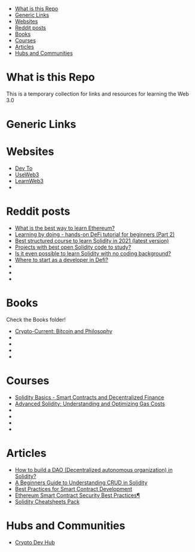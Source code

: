 * [What is this Repo](#what-is-this-repo)
* [Generic Links](#generic-links)
* [Websites](#websites)
* [Reddit posts](#reddit-posts)
* [Books](#books)
* [Courses](#courses)
* [Articles](#articles)
* [Hubs and Communities](#hubs-and-communities)

# What is this Repo

This is a temporary collection for links and resources for learning the Web 3.0 

# Generic Links
# Websites
- [Dev To](https://dev.to/)
- [UseWeb3](https://www.useweb3.xyz/)
- [LearnWeb3](https://www.learnweb3.io/)
- []()

# Reddit posts 
-  [What is the best way to learn Ethereum?
](https://www.reddit.com/r/ethereum/comments/pslc3b/what_is_the_best_way_to_learn_ethereum/)
- [Learning by doing - hands-on DeFi tutorial for beginners (Part 2)
](https://www.reddit.com/r/ethereum/comments/rodn0x/learning_by_doing_handson_defi_tutorial_for/)
- [Best structured course to learn Solidity in 2021 (latest version)
](https://www.reddit.com/r/ethdev/comments/owvhr1/best_structured_course_to_learn_solidity_in_2021/)
- [Projects with best open Solidity code to study?
](https://www.reddit.com/r/defi/comments/p14wet/projects_with_best_open_solidity_code_to_study/)
- [Is it even possible to learn Solidity with no coding background?
](https://www.reddit.com/r/ethdev/comments/thpxzo/is_it_even_possible_to_learn_solidity_with_no/)
- [Where to start as a developer in Defi?
](https://www.reddit.com/r/defi/comments/talcei/where_to_start_as_a_developer_in_defi/)
- []()
- []()
- []()


# Books

Check the Books folder!

- [Crypto-Current: Bitcoin and Philosophy
](https://etscrivner.github.io/cryptocurrent/)
- []()
- []()
- []()
- []()

# Courses 
- [Solidity Basics - Smart Contracts and Decentralized Finance](https://www.youtube.com/watch?v=3wb-tnMcTFU&list=PLoVRRjQbqYFyV6DQtoNlCbnp3QrvSITPi&ab_channel=CenterforInnovativeFinance)
- [Advanced Solidity: Understanding and Optimizing Gas Costs](https://www.udemy.com/course/advanced-solidity-understanding-and-optimizing-gas-costs/?couponCode=4049566DE95C58953640)
- []()
- []()
- []()
- []()

# Articles
- [How to build a DAO (Decentralized autonomous organization) in Solidity?
](https://blog.blockmagnates.com/how-to-build-a-dao-decentralized-autonomous-organization-in-solidity-af1cf900d95d)
- [A Beginners Guide to Understanding CRUD in Solidity
](https://blog.blockmagnates.com/a-beginners-guide-to-understanding-crud-in-solidity-db70d90084ed)
- [Best Practices for Smart Contract Development](https://yos.io/2019/11/10/smart-contract-development-best-practices/)
- [Ethereum Smart Contract Security Best Practices¶
](https://consensys.github.io/smart-contract-best-practices/)
- [Solidity Cheatsheets Pack](https://telegra.ph/Solidity-Cheatsheets-Pack-03-20)

# Hubs and Communities

- [Crypto Dev Hub](https://cryptodevhub.io/)